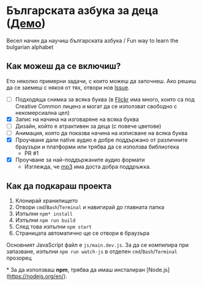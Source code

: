 # Българската азбука за деца ([Демо](http://dzhavatushev.eu/alphabet/))
Весел начин да научиш българската азбука / Fun way to learn the bulgarian alphabet

## Как можеш да се включиш?

Ето няколко примерни задачи, с които можеш да започнеш. Ако решиш да се заемеш с някоя от тях, отвори нов [Issue](https://github.com/dzhavat/bulgarian-alphabet/issues).

- [ ] Подходяща снимка за всяка буква (в [Flickr](https://www.flickr.com/search/?license=2%2C3%2C4%2C5%2C6%2C9&text=&advanced=1) има много, които са под Creative Common лиценз и могат да се използват свободно с некомерсиална цел)
- [x] Запис на начина на изговаряне на всяка буква
- [ ] Дизайн, който е атрактивен за деца (с повече цветове)
- [ ] Анимация, която да показва начина на изписване на всяка буква
- [x] Проучване дали native аудио е добре поддържано от различните браузъри и платформи или трябва да се използва библиотека 
  - PR #1
- [x] Проучване за най-поддържаните аудио формати
  - Изглежда, че [mp3](http://caniuse.com/#feat=mp3) има доста добра поддръжка.

## Как да подкараш проекта
1. Клонирай хранилището
2. Отвори `cmd`/`Bash`/`Terminal` и навигирай до главната папка
3. Изпълни `npm* install`
4. Изпълни `npm run build`
5. След това изпълни `npm start`
6. Страницата автоматично ще се отвори в браузъра

Основният JavaScript файл е `js/main.dev.js`. За да се компилира при запазване, изпълни `npm run watch-js` в отделен `cmd`/`Bash`/`Terminal` прозорец

\* За да използваш **npm**, трябва да имаш инсталиран [Node.js] (https://nodejs.org/en/).
